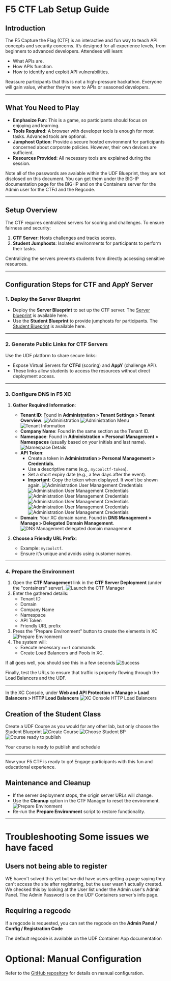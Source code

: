 # F5 CTF Lab Setup Guide

## Introduction
The F5 Capture the Flag (CTF) is an interactive and fun way to teach API concepts and security concerns. It’s designed for all experience levels, from beginners to advanced developers. Attendees will learn:
- What APIs are.
- How APIs function.
- How to identify and exploit API vulnerabilities.

Reassure participants that this is not a high-pressure hackathon. Everyone will gain value, whether they’re new to APIs or seasoned developers.

---

## What You Need to Play
- **Emphasize Fun**: This is a game, so participants should focus on enjoying and learning.
- **Tools Required**: A browser with developer tools is enough for most tasks. Advanced tools are optional.
- **Jumphost Option**: Provide a secure hosted environment for participants concerned about corporate policies. However, their own devices are sufficient.
- **Resources Provided**: All necessary tools are explained during the session.

Note all of the passwords are avaiable within the UDF Blueprint, they are not disclosed on this document.  You can get them under the BIG-IP documentation page for the BIG-IP and on the Containers server for the Admin user for the CTFd and the Regcode.

---

## Setup Overview
The CTF requires centralized servers for scoring and challenges. To ensure fairness and security:
1. **CTF Server**: Hosts challenges and tracks scores.
2. **Student Jumphosts**: Isolated environments for participants to perform their tasks.

Centralizing the servers prevents students from directly accessing sensitive resources.

---

## Configuration Steps for CTF and AppY Server

### 1. Deploy the Server Blueprint
- Deploy the **Server Blueprint** to set up the CTF server.  The [Server blueprint](https://udf.f5.com/b/3e69d283-0b47-497b-9250-e95359bbdebc#documentation) is available here.
- Use the **Student Blueprint** to provide jumphosts for participants.  The [Student Blueprint](https://udf.f5.com/b/c8224624-6073-4e6c-b61b-824780e4b6e0#documentation) is available here.

---

### 2. Generate Public Links for CTF Servers
Use the UDF platform to share secure links:
- Expose Virtual Servers for **CTFd** (scoring) and **AppY** (challenge API).
- These links allow students to access the resources without direct deployment access.

---

### 3. Configure DNS in F5 XC
1. **Gather Required Information**:
   - **Tenant ID**: Found in **Administration > Tenant Settings > Tenant Overview**.
   ![Administration](https://github.com/pmscheffler/ctf-scripts/blob/main/webinterface/static/ctf-instructions-_12.png?raw=true)
   ![Administration Menu](https://github.com/pmscheffler/ctf-scripts/blob/main/webinterface/static/ctf-instructions-_11.png?raw=true)
   ![Tenant Information](https://github.com/pmscheffler/ctf-scripts/blob/main/webinterface/static/ctf-instructions-_14.png?raw=true)
   - **Company Name**: Found in the same section as the Tenant ID.
   - **Namespace**: Found in **Administration > Personal Management > Namespaces** (usually based on your initials and last name).
   ![Namespace Details](https://github.com/pmscheffler/ctf-scripts/blob/main/webinterface/static/ctf-instructions-_1.png?raw=true)
   - **API Token**: 
     - Create a token in **Administration > Personal Management > Credentials**.
     - Use a descriptive name (e.g., `mycoolctf-token`).
     - Set a short expiry date (e.g., a few days after the event).
     - **Important**: Copy the token when displayed. It won’t be shown again.
     ![Administration User Management Credentials](https://github.com/pmscheffler/ctf-scripts/blob/main/webinterface/static/ctf-instructions-_10.png?raw=true)
     ![Administration User Management Credentials](https://github.com/pmscheffler/ctf-scripts/blob/main/webinterface/static/ctf-instructions-_9.png?raw=true)
     ![Administration User Management Credentials](https://github.com/pmscheffler/ctf-scripts/blob/main/webinterface/static/ctf-instructions-_8.png?raw=true)
     ![Administration User Management Credentials](https://github.com/pmscheffler/ctf-scripts/blob/main/webinterface/static/ctf-instructions-_7.png?raw=true)
     ![Administration User Management Credentials](https://github.com/pmscheffler/ctf-scripts/blob/main/webinterface/static/ctf-instructions-_6.png?raw=true)
     ![Administration User Management Credentials](https://github.com/pmscheffler/ctf-scripts/blob/main/webinterface/static/ctf-instructions-_5.png?raw=true)
   - **Domain**: Your XC domain name. Found in **DNS Management > Manage > Delegated Domain Management**.
   ![DNS Management delegated domain management](https://github.com/pmscheffler/ctf-scripts/blob/main/webinterface/static/ctf-instructions-_3.png?raw=true)

2. **Choose a Friendly URL Prefix**:
   - Example: `mycoolctf`.
   - Ensure it’s unique and avoids using customer names.

---

### 4. Prepare the Environment
1. Open the **CTF Management** link in the **CTF Server Deployment** (under the "containers" server).
![Launch the CTF Manager](https://github.com/pmscheffler/ctf-scripts/blob/main/webinterface/static/ctf-instructions-_15.png?raw=true)
2. Enter the gathered details:
   - Tenant ID
   - Domain
   - Company Name
   - Namespace
   - API Token
   - Friendly URL prefix
3. Press the "Prepare Environment" button to create the elements in XC
![Prepare Environment](https://github.com/pmscheffler/ctf-scripts/blob/main/webinterface/static/ctf-instructions-_16.png?raw=true)
3. The system will:
   - Execute necessary `curl` commands.
   - Create Load Balancers and Pools in XC.

If all goes well, you should see this in a few seconds
![Success](https://github.com/pmscheffler/ctf-scripts/blob/main/webinterface/static/ctf-instructions-_18.png?raw=true)

Finally, test the URLs to ensure that traffic is properly flowing through the Load Balancers and the UDF.

---

In the XC Console, under **Web and API Protection > Manage > Load Balancers > HTTP Load Balancers**
![XC Console HTTP Load Balancers](https://github.com/pmscheffler/ctf-scripts/blob/main/webinterface/static/ctf-instructions-_19.png?raw=true)


## Creation of the Student Class

Create a UDF Course as you would for any other lab, but only choose the Student Blueprint
![Create Course](https://github.com/pmscheffler/ctf-scripts/blob/main/webinterface/static/ctf-instructions-_20.png?raw=true)
![Choose Student BP](https://github.com/pmscheffler/ctf-scripts/blob/main/webinterface/static/ctf-instructions-_21.png?raw=true)
![Course ready to publish](https://github.com/pmscheffler/ctf-scripts/blob/main/webinterface/static/ctf-instructions-_22.png?raw=true)

Your course is ready to publish and schedule

---

Now your F5 CTF is ready to go! Engage participants with this fun and educational experience.

## Maintenance and Cleanup
- If the server deployment stops, the origin server URLs will change.
- Use the **Cleanup** option in the CTF Manager to reset the environment.
![Prepare Environment](https://github.com/pmscheffler/ctf-scripts/blob/main/webinterface/static/ctf-instructions-_17.png?raw=true)
- Re-run the **Prepare Environment** script to restore functionality.

---

# Troubleshooting Some issues we have faced

## Users not being able to register
WE haven't solved this yet but we did have users getting a page saying they can't access the site after registering, but the user wasn't actually created.
We checked this by looking at the User list under the Admin user's Admin Panel.  The Admin Password is on the UDF Containers server's info page.

## Requiring a regcode
If a regcode is requested, you can set the regcode on the **Admin Panel / Config / Registration Code**

The default regcode is available on the UDF Container App documentation

# Optional: Manual Configuration
Refer to the [GitHub repository](https://github.com/pmscheffler/ctf-scripts) for details on manual configuration.

